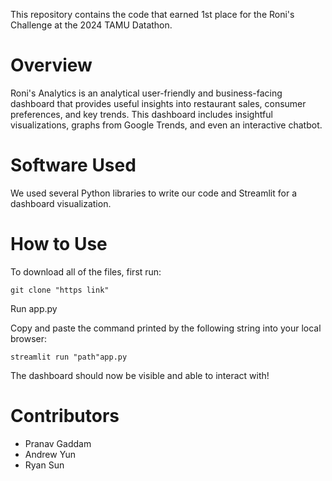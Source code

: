 This repository contains the code that earned 1st place for the Roni's Challenge at the 2024 TAMU Datathon.

# Overview
Roni's Analytics is an analytical user-friendly and business-facing dashboard that provides useful insights into restaurant sales, consumer preferences, and key trends. This dashboard includes insightful visualizations, graphs from Google Trends, and even an interactive chatbot.

# Software Used
We used several Python libraries to write our code and Streamlit for a dashboard visualization.

# How to Use
To download all of the files, first run:

    git clone "https link"

Run app.py

Copy and paste the command printed by the following string into your local browser:

    streamlit run "path"app.py

The dashboard should now be visible and able to interact with!

# Contributors
- Pranav Gaddam
- Andrew Yun
- Ryan Sun



